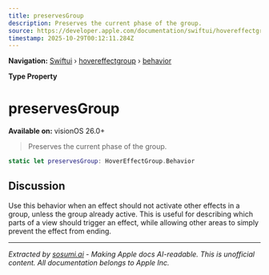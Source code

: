 ```yaml
---
title: preservesGroup
description: Preserves the current phase of the group.
source: https://developer.apple.com/documentation/swiftui/hovereffectgroup/behavior/preservesgroup
timestamp: 2025-10-29T00:12:11.284Z
---
```


**Navigation:** [Swiftui](/documentation/swiftui) › [hovereffectgroup](/documentation/swiftui/hovereffectgroup) › [behavior](/documentation/swiftui/hovereffectgroup/behavior)

**Type Property**

# preservesGroup

**Available on:** visionOS 26.0+

> Preserves the current phase of the group.

```swift
static let preservesGroup: HoverEffectGroup.Behavior
```

## Discussion

Use this behavior when an effect should not activate other effects in a group, unless the group already active. This is useful for describing which parts of a view should trigger an effect, while allowing other areas to simply prevent the effect from ending.

---

*Extracted by [sosumi.ai](https://sosumi.ai) - Making Apple docs AI-readable.*
*This is unofficial content. All documentation belongs to Apple Inc.*
